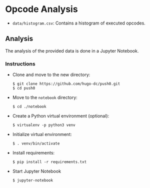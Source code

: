 # Opcode Analysis

- `data/histogram.csv`: Contains a histogram of executed opcodes.

## Analysis

The analysis of the provided data is done in a Jupyter Notebook.

### Instructions

- Clone and move to the new directory:

      $ git clone https://github.com/hugo-dc/push0.git
      $ cd push0

- Move to the `notebook` directory:

      $ cd ./notebook

- Create a Python virtual environment (optional):

      $ virtualenv -p python3 venv

- Initialize virtual environment:


      $ . venv/bin/activate

- Install requirements:

      $ pip install -r requirements.txt

- Start Jupyter Notebook

      $ jupyter-notebook


